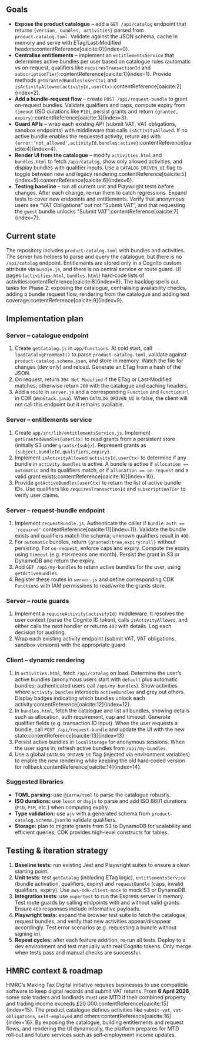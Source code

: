 ## Goals

- **Expose the product catalogue** – add a `GET /api/catalog` endpoint that returns `{version, bundles, activities}` parsed from `product‑catalog.toml`.  Validate against the JSON schema, cache in memory and serve with ETag/Last‑Modified headers:contentReference[oaicite:0]{index=0}.
- **Centralise entitlements** – implement an `entitlementsService` that determines active bundles per user based on catalogue rules (automatic vs on‑request, qualifiers like `requiresTransactionId` and `subscriptionTier`):contentReference[oaicite:1]{index=1}.  Provide methods `getGrantedBundles(userCtx)` and `isActivityAllowed(activityId,userCtx)`:contentReference[oaicite:2]{index=2}.
- **Add a bundle‑request flow** – create `POST /api/request-bundle` to grant on‑request bundles.  Validate qualifiers and caps, compute expiry from `timeout` (ISO durations like `P1D`), persist grants and return `{granted, expiry}`:contentReference[oaicite:3]{index=3}.
- **Guard APIs** – wrap each existing API (submit VAT, VAT obligations, sandbox endpoints) with middleware that calls `isActivityAllowed`.  If no active bundle enables the requested activity, return `403` with `{error:'not_allowed',activityId,bundles:active}`:contentReference[oaicite:4]{index=4}.
- **Render UI from the catalogue** – modify `activities.html` and `bundles.html` to fetch `/api/catalog`, show only allowed activities, and display bundles with qualifier inputs.  Use a `CATALOG_DRIVEN_UI` flag to toggle between new and legacy rendering:contentReference[oaicite:5]{index=5}:contentReference[oaicite:6]{index=6}.
- **Testing baseline** – run all current unit and Playwright tests before changes.  After each change, re‑run them to catch regressions.  Expand tests to cover new endpoints and entitlements.  Verify that anonymous users see “VAT Obligations” but not “Submit VAT”, and that requesting the `guest` bundle unlocks “Submit VAT”:contentReference[oaicite:7]{index=7}.

## Current state

The repository includes `product‑catalog.toml` with bundles and activities.  The server has helpers to parse and query the catalogue, but there is no `/api/catalog` endpoint.  Entitlements are stored only in a Cognito custom attribute via `bundle.js`, and there is no central service or route guard.  UI pages (`activities.html`, `bundles.html`) hard‑code lists of activities:contentReference[oaicite:8]{index=8}.  The backlog spells out tasks for Phase 2: exposing the catalogue, centralising availability checks, adding a bundle request flow, rendering from the catalogue and adding test coverage:contentReference[oaicite:9]{index=9}.

## Implementation plan

### Server – catalogue endpoint
1. Create `getCatalog.js` in `app/functions`.  At cold start, call `loadCatalogFromRoot()` to parse `product‑catalog.toml`, validate against `product-catalog.schema.json`, and store in memory.  Watch the file for changes (dev only) and reload.  Generate an ETag from a hash of the JSON.
2. On request, return `304 Not Modified` if the ETag or Last‑Modified matches; otherwise return `200` with the catalogue and caching headers.
3. Add a route in `server.js` and a corresponding `Function` and `FunctionUrl` in CDK (`WebStack.java`).  When `CATALOG_DRIVEN_UI` is false, the client will not call this endpoint but it remains available.

### Server – entitlements service
1. Create `app/src/lib/entitlementsService.js`.  Implement `getGrantedBundles(userCtx)` to read grants from a persistent store (initially S3 under `grants/{sub}/`).  Represent grants as `{subject,bundleId,qualifiers,expiry}`.
2. Implement `isActivityAllowed(activityId,userCtx)` to determine if any bundle in `activity.bundles` is active.  A bundle is active if `allocation == automatic` and its qualifiers match, or if `allocation == on-request` and a valid grant exists:contentReference[oaicite:10]{index=10}.
3. Provide `getActiveBundles(userCtx)` to return the list of active bundle IDs.  Use qualifiers like `requiresTransactionId` and `subscriptionTier` to verify user claims.

### Server – request‑bundle endpoint
1. Implement `requestBundle.js`.  Authenticate the caller if `bundle.auth == 'required'`:contentReference[oaicite:11]{index=11}.  Validate the bundle exists and qualifiers match the schema; unknown qualifiers result in `400`.
2. For `automatic` bundles, return `{granted:true,expiry:null}` without persisting.  For `on-request`, enforce caps and expiry.  Compute the expiry using `timeout` (e.g. `P1M` means one month).  Persist the grant in S3 or DynamoDB and return the expiry.
3. Add `GET /api/my-bundles` to return active bundles for the user, using `getActiveBundles`.
4. Register these routes in `server.js` and define corresponding CDK `Function`s with IAM permissions to read/write the grants store.

### Server – route guards
1. Implement a `requireActivity(activityId)` middleware.  It resolves the user context (parse the Cognito ID token), calls `isActivityAllowed`, and either calls the next handler or returns `403` with details.  Log each decision for auditing.
2. Wrap each existing activity endpoint (submit VAT, VAT obligations, sandbox versions) with the appropriate guard.

### Client – dynamic rendering
1. In `activities.html`, fetch `/api/catalog` on load.  Determine the user’s active bundles (anonymous users start with `default` plus automatic bundles; authenticated users call `/api/my-bundles`).  Show activities where `activity.bundles` intersects `activeBundles` and grey out others.  Display badges indicating which bundles unlock each activity:contentReference[oaicite:12]{index=12}.
2. In `bundles.html`, fetch the catalogue and list all bundles, showing details such as allocation, auth requirement, cap and timeout.  Generate qualifier fields (e.g. transaction ID input).  When the user requests a bundle, call `POST /api/request-bundle` and update the UI with the new state:contentReference[oaicite:13]{index=13}.
3. Persist active bundles in `localStorage` for anonymous sessions.  When the user signs in, refresh active bundles from `/api/my-bundles`.
4. Use a global `CATALOG_DRIVEN_UI` flag (injected via environment variables) to enable the new rendering while keeping the old hard‑coded version for rollback:contentReference[oaicite:14]{index=14}.

### Suggested libraries

- **TOML parsing:** use `@iarna/toml` to parse the catalogue robustly.
- **ISO durations:** use `luxon` or `dayjs` to parse and add ISO 8601 durations (`P1D`, `P1M`, etc.) when computing expiry.
- **Type validation:** use `ajv` with a generated schema from `product-catalog.schema.json` to validate qualifiers.
- **Storage:** plan to migrate grants from S3 to DynamoDB for scalability and efficient queries; CDK provides high‑level constructs for tables.

## Testing & iteration strategy

1. **Baseline tests:** run existing Jest and Playwright suites to ensure a clean starting point.
2. **Unit tests:** test `getCatalog` (including ETag logic), `entitlementsService` (bundle activation, qualifiers, expiry) and `requestBundle` (caps, invalid qualifiers, expiry).  Use `aws-sdk-client-mock` to mock S3 or DynamoDB.
3. **Integration tests:** use `supertest` to run the Express server in memory.  Test route guards by calling endpoints with and without valid grants.  Ensure `403` responses include informative payloads.
4. **Playwright tests:** expand the browser test suite to fetch the catalogue, request bundles, and verify that new activities appear/disappear accordingly.  Test error scenarios (e.g. requesting a bundle without signing in).
5. **Repeat cycles:** after each feature addition, re‑run all tests.  Deploy to a dev environment and test manually with real Cognito tokens.  Only merge when tests pass and manual checks are successful.

## HMRC context & roadmap

HMRC’s Making Tax Digital initiative requires businesses to use compatible software to keep digital records and submit VAT returns.  From **6 April 2026**, some sole traders and landlords must use MTD if their combined property and trading income exceeds £20 000:contentReference[oaicite:15]{index=15}.  The product catalogue defines activities like `submit-vat`, `vat-obligations`, `self‑employed` and others:contentReference[oaicite:16]{index=16}.  By exposing the catalogue, building entitlements and request flows, and rendering the UI dynamically, the platform prepares for MTD roll‑out and future services such as self‑employment income updates.
